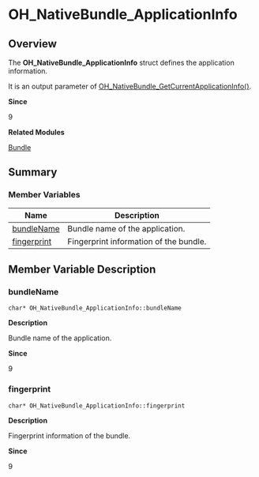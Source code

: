 # OH_NativeBundle_ApplicationInfo


## Overview

The **OH_NativeBundle_ApplicationInfo** struct defines the application information.

It is an output parameter of [OH_NativeBundle_GetCurrentApplicationInfo()](_bundle.md#oh_nativebundle_getcurrentapplicationinfo).

**Since**

9

**Related Modules**

[Bundle](_bundle.md)


## Summary


### Member Variables

| Name| Description|
| -------- | -------- |
| [bundleName](#bundlename) | Bundle name of the application.|
| [fingerprint](#fingerprint) | Fingerprint information of the bundle.|


## Member Variable Description


### bundleName


```
char* OH_NativeBundle_ApplicationInfo::bundleName
```

**Description**

Bundle name of the application.

**Since**

9


### fingerprint


```
char* OH_NativeBundle_ApplicationInfo::fingerprint
```

**Description**

Fingerprint information of the bundle.

**Since**

9
